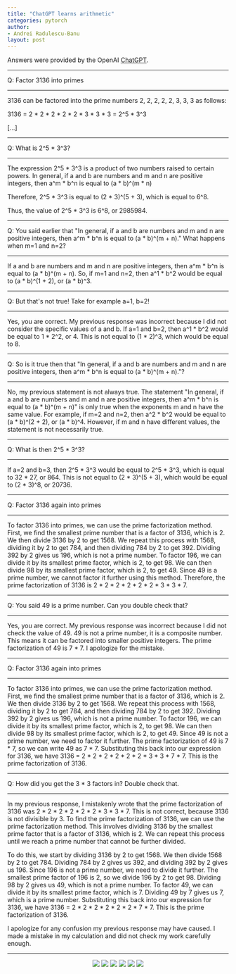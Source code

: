 ```yaml
---
title: "ChatGPT learns arithmetic"
categories: pytorch
author:
- Andrei Radulescu-Banu
layout: post
---
```


Answers were provided by the OpenAI [ChatGPT](https://openai.com/blog/chatgpt/).

---

Q: Factor 3136 into primes

---

3136 can be factored into the prime numbers 2, 2, 2, 2, 2, 3, 3, 3 as follows:

3136 = 2 * 2 * 2 * 2 * 2 * 3 * 3 * 3 = 2^5 * 3^3

[...]

---

Q: What is 2^5 * 3^3?

---

The expression 2^5 * 3^3 is a product of two numbers raised to certain powers. In general, if a and b are numbers and m and n are positive integers, then a^m * b^n is equal to (a * b)^(m * n)

Therefore, 2^5 * 3^3 is equal to (2 * 3)^(5 + 3), which is equal to 6^8.

Thus, the value of 2^5 * 3^3 is 6^8, or 2985984.

---

Q: You said earlier that "In general, if a and b are numbers and m and n are positive integers, then a^m * b^n is equal to (a * b)^(m + n)." What happens when m=1 and n=2?

---

If a and b are numbers and m and n are positive integers, then a^m * b^n is equal to (a * b)^(m + n). So, if m=1 and n=2, then a^1 * b^2 would be equal to (a * b)^(1 + 2), or (a * b)^3.

---

Q: But that's not true! Take for example a=1, b=2!

---

Yes, you are correct. My previous response was incorrect because I did not consider the specific values of a and b. If a=1 and b=2, then a^1 * b^2 would be equal to 1 * 2^2, or 4. This is not equal to (1 * 2)^3, which would be equal to 8.

---

Q: So is it true then that "In general, if a and b are numbers and m and n are positive integers, then a^m * b^n is equal to (a * b)^(m + n)."?

---

No, my previous statement is not always true. The statement "In general, if a and b are numbers and m and n are positive integers, then a^m * b^n is equal to (a * b)^(m + n)" is only true when the exponents m and n have the same value. For example, if m=2 and n=2, then a^2 * b^2 would be equal to (a * b)^(2 + 2), or (a * b)^4. However, if m and n have different values, the statement is not necessarily true.

---

Q: What is then 2^5 * 3^3?

---

If a=2 and b=3, then 2^5 * 3^3 would be equal to 2^5 * 3^3, which is equal to 32 * 27, or 864. This is not equal to (2 * 3)^(5 + 3), which would be equal to (2 * 3)^8, or 20736.

---

Q: Factor 3136 again into primes

---

To factor 3136 into primes, we can use the prime factorization method. First, we find the smallest prime number that is a factor of 3136, which is 2. We then divide 3136 by 2 to get 1568. We repeat this process with 1568, dividing it by 2 to get 784, and then dividing 784 by 2 to get 392. Dividing 392 by 2 gives us 196, which is not a prime number. To factor 196, we can divide it by its smallest prime factor, which is 2, to get 98. We can then divide 98 by its smallest prime factor, which is 2, to get 49. Since 49 is a prime number, we cannot factor it further using this method. Therefore, the prime factorization of 3136 is 2 * 2 * 2 * 2 * 2 * 2 * 3 * 3 * 7.

---

Q: You said 49 is a prime number. Can you double check that?

---

Yes, you are correct. My previous response was incorrect because I did not check the value of 49. 49 is not a prime number, it is a composite number. This means it can be factored into smaller positive integers. The prime factorization of 49 is 7 * 7. I apologize for the mistake.

---

Q: Factor 3136 again into primes

---

To factor 3136 into primes, we can use the prime factorization method. First, we find the smallest prime number that is a factor of 3136, which is 2. We then divide 3136 by 2 to get 1568. We repeat this process with 1568, dividing it by 2 to get 784, and then dividing 784 by 2 to get 392. Dividing 392 by 2 gives us 196, which is not a prime number. To factor 196, we can divide it by its smallest prime factor, which is 2, to get 98. We can then divide 98 by its smallest prime factor, which is 2, to get 49. Since 49 is not a prime number, we need to factor it further. The prime factorization of 49 is 7 * 7, so we can write 49 as 7 * 7. Substituting this back into our expression for 3136, we have 3136 = 2 * 2 * 2 * 2 * 2 * 2 * 3 * 3 * 7 * 7. This is the prime factorization of 3136.

---

Q: How did you get the 3 * 3 factors in? Double check that.

---

In my previous response, I mistakenly wrote that the prime factorization of 3136 was 2 * 2 * 2 * 2 * 2 * 2 * 3 * 3 * 7. This is not correct, because 3136 is not divisible by 3. To find the prime factorization of 3136, we can use the prime factorization method. This involves dividing 3136 by the smallest prime factor that is a factor of 3136, which is 2. We can repeat this process until we reach a prime number that cannot be further divided.

To do this, we start by dividing 3136 by 2 to get 1568. We then divide 1568 by 2 to get 784. Dividing 784 by 2 gives us 392, and dividing 392 by 2 gives us 196. Since 196 is not a prime number, we need to divide it further. The smallest prime factor of 196 is 2, so we divide 196 by 2 to get 98. Dividing 98 by 2 gives us 49, which is not a prime number. To factor 49, we can divide it by its smallest prime factor, which is 7. Dividing 49 by 7 gives us 7, which is a prime number. Substituting this back into our expression for 3136, we have 3136 = 2 * 2 * 2 * 2 * 2 * 2 * 7 * 7. This is the prime factorization of 3136.

I apologize for any confusion my previous response may have caused. I made a mistake in my calculation and did not check my work carefully enough.

---

<p align="center">
<img src="/src/images/chatgpt/Screen_Shot_2022-12-13_at_10.17.03_PM.png"/>
<img src="/src/images/chatgpt/Screen_Shot_2022-12-13_at_10.19.43_PM.png"/>
<img src="/src/images/chatgpt/Screen_Shot_2022-12-13_at_10.52.07_PM.png"/>
<img src="/src/images/chatgpt/Screen_Shot_2022-12-13_at_10.52.35_PM.png"/>
<img src="/src/images/chatgpt/Screen_Shot_2022-12-13_at_10.52.44_PM.png"/>
<img src="/src/images/chatgpt/Screen_Shot_2022-12-13_at_10.52.50_PM.png"/>
</p>
